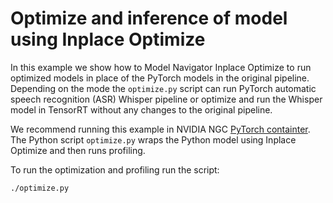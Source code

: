 <!--
Copyright (c) 2021-2023, NVIDIA CORPORATION. All rights reserved.

Licensed under the Apache License, Version 2.0 (the "License");
you may not use this file except in compliance with the License.
You may obtain a copy of the License at

    http://www.apache.org/licenses/LICENSE-2.0

Unless required by applicable law or agreed to in writing, software
distributed under the License is distributed on an "AS IS" BASIS,
WITHOUT WARRANTIES OR CONDITIONS OF ANY KIND, either express or implied.
See the License for the specific language governing permissions and
limitations under the License.
-->

# Optimize and inference of model using Inplace Optimize

In this example we show how to Model Navigator Inplace Optimize to run optimized models in place of the PyTorch models in the original pipeline.
Depending on the mode the `optimize.py` script can run PyTorch automatic speech recognition (ASR) Whisper pipeline or optimize and run the Whisper model in TensorRT without any changes to the original pipeline.

We recommend running this example in NVIDIA NGC [PyTorch containter](https://catalog.ngc.nvidia.com/orgs/nvidia/containers/pytorch).
The Python script `optimize.py` wraps the Python model using Inplace Optimize and then runs profiling.

To run the optimization and profiling run the script:

```bash
./optimize.py
```